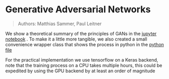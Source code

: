 # Generative Adversarial Networks

> Authors: Matthias Sammer, Paul Leitner

We show a theoretical summary of the principles of GANs in the [jupyter notebook](./Generative_Adversarial_Networks.ipynb) . 
To make it a little more tangible, we also created a small convenience wrapper class that shows the process in python in the [python file](./mnist_gan.py)

For the practical implementation we use tensorflow on a Keras backend, note that the training process on a CPU takes multiple hours, this could be expedited by using the GPU backend by at least an order of magnitude
